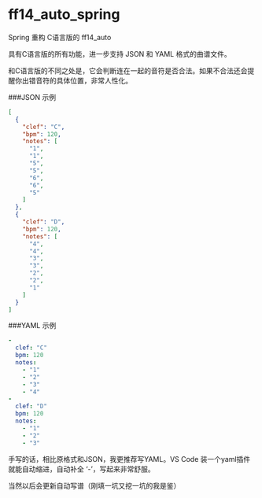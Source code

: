# ff14_auto_spring
Spring 重构 C语言版的 ff14_auto

具有C语言版的所有功能，进一步支持 JSON 和 YAML 格式的曲谱文件。

和C语言版的不同之处是，它会判断连在一起的音符是否合法。如果不合法还会提醒你出错音符的具体位置，非常人性化。

###JSON 示例

```json
[
  {
    "clef": "C",
    "bpm": 120,
    "notes": [
      "1",
      "1",
      "5",
      "5",
      "6",
      "6",
      "5"
    ]
  },
  {
    "clef": "D",
    "bpm": 120,
    "notes": [
      "4",
      "4",
      "3",
      "3",
      "2",
      "2",
      "1"
    ]
  }
]
```

###YAML 示例

```yaml
-
  clef: "C"
  bpm: 120
  notes: 
    - "1"
    - "2"
    - "3"
    - "4"
-
  clef: "D"
  bpm: 120
  notes:
    - "1"
    - "2"
    - "3"

```
手写的话，相比原格式和JSON，我更推荐写YAML。VS Code 装一个yaml插件就能自动缩进，自动补全 ‘-’，写起来非常舒服。

当然以后会更新自动写谱（刚填一坑又挖一坑的我是鉴）